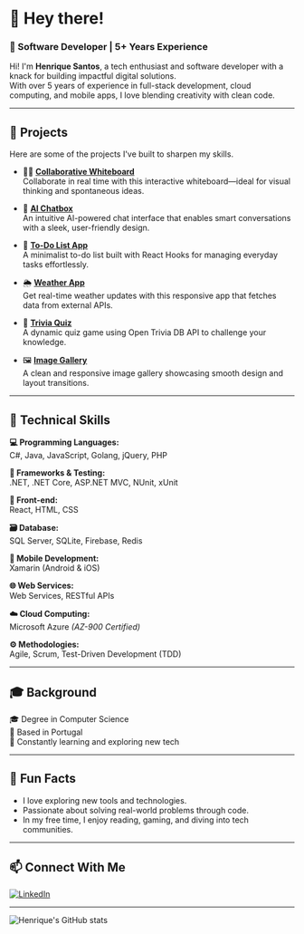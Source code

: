 # 👋 Hey there!

### 🎯 Software Developer | 5+ Years Experience

Hi! I'm **Henrique Santos**, a tech enthusiast and software developer with a knack for building impactful digital solutions.  
With over 5 years of experience in full-stack development, cloud computing, and mobile apps, I love blending creativity with clean code.

---

## 🚀 Projects

Here are some of the projects I've built to sharpen my skills.

- 🧑‍🎨 [**Collaborative Whiteboard**](https://henr1quesantos.github.io/hs_collaborative-whiteboard/)  
  Collaborate in real time with this interactive whiteboard—ideal for visual thinking and spontaneous ideas.

- 🤖 [**AI Chatbox**](https://henr1quesantos.github.io/hs_ai-chatbox/)  
  An intuitive AI-powered chat interface that enables smart conversations with a sleek, user-friendly design.

- 🔧 [**To-Do List App**](https://henr1quesantos.github.io/hs_todo-list-hooks/)  
  A minimalist to-do list built with React Hooks for managing everyday tasks effortlessly.

- 🌦️ [**Weather App**](https://henr1quesantos.github.io/hs_weather-app/)  
  Get real-time weather updates with this responsive app that fetches data from external APIs.

- 🎯 [**Trivia Quiz**](https://henr1quesantos.github.io/hs_trivia-quiz/)  
  A dynamic quiz game using Open Trivia DB API to challenge your knowledge.

- 🖼️ [**Image Gallery**](https://henr1quesantos.github.io/hs_gallery)  
  A clean and responsive image gallery showcasing smooth design and layout transitions.


---

## 💼 Technical Skills

**💻 Programming Languages:**  
C#, Java, JavaScript, Golang, jQuery, PHP  

**🧰 Frameworks & Testing:**  
.NET, .NET Core, ASP.NET MVC, NUnit, xUnit  

**🎨 Front-end:**  
React, HTML, CSS  

**🗃️ Database:**  
SQL Server, SQLite, Firebase, Redis  

**📱 Mobile Development:**  
Xamarin (Android & iOS)  

**🌐 Web Services:**  
Web Services, RESTful APIs  

**☁️ Cloud Computing:**  
Microsoft Azure _(AZ-900 Certified)_  

**⚙️ Methodologies:**  
Agile, Scrum, Test-Driven Development (TDD)  

---

## 🎓 Background

🎓 Degree in Computer Science  
📍 Based in Portugal  
🧠 Constantly learning and exploring new tech

---

## 🎉 Fun Facts

- I love exploring new tools and technologies.
- Passionate about solving real-world problems through code.
- In my free time, I enjoy reading, gaming, and diving into tech communities.

---

## 📫 Connect With Me

[![LinkedIn](https://img.shields.io/badge/LinkedIn-Henrique%20Santos-blue?style=for-the-badge&logo=linkedin)](https://www.linkedin.com/in/henrique-santos-5608a8139/)

---

![Henrique's GitHub stats](https://github-readme-stats.vercel.app/api?username=Henr1queSantos&show_icons=true&theme=tokyonight)
